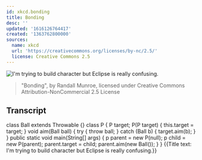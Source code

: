 ```yaml
---
id: xkcd.bonding
title: Bonding
desc: ''
updated: '1616126764417'
created: '1363762800000'
sources:
  name: xkcd
  url: 'https://creativecommons.org/licenses/by-nc/2.5/'
  license: Creative Commons 2.5
---
```

![I'm trying to build character but Eclipse is really confusing.](https://imgs.xkcd.com/comics/bonding.png)
> "Bonding", by Randall Munroe, licensed under Creative Commons Attribution-NonCommercial 2.5 License

## Transcript
class Ball extends Throwable {} 
class P { 
    P target;
    P(P target) { 
        this.target = target;
    }
    void aim(Ball ball) { 
        try { 
            throw ball; 
        }
        catch (Ball b) { 
            target.aim(b);
        }
    }
    public static void main(String[] args) { 
        p parent = new P(null);
        p child = new P(parent);
        parent.target = child; 
        parent.aim(new Ball());
    }
}
{{Title text: I'm trying to build character but Eclipse is really confusing.}}
